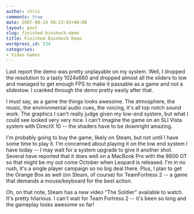 ```yaml
---
author: chris
comments: true
date: 2007-08-24 04:23:03+00:00
layout: post
slug: finished-bioshock-demo
title: Finished Bioshock Demo
wordpress_id: 534
categories:
- Video Games
---
```


Last report the demo was pretty unplayable on my system. Well, I dropped the resolution to a tasty 1024x680 and dropped almost all the sliders to low and managed to get enough FPS to make it passable as a game and not a slideslow. I cranked through the demo pretty easily after that. 

I must say, as a game the things looks awesome. The atmosphere, the music, the environmental audio cues, the voicing, it's all top notch sound work. The graphics I can't really judge given my low-end system, but what I could see looked very very nice. I can't imagine the game on an SLI Vista system with DirectX 10 -- the shaders have to be downright amazing.

I'm probably going to buy the game, likely on Steam, but not until I have some time to play it. I'm concerned about playing it on the low end system I have today -- I may wait for a system upgrade to give it another shot. Several have reported that it does well on a MacBook Pro with the 8600 GT so that might be my out come October when Leopard is released. I'm in no rush, it's a single player campaign so no big deal there. Plus, I plan to get the Orange Box as well (on Steam, of course) for TeamFortress 2 -- a game that demands a mouse/keyboard for the best action. 

Oh, on that note, Steam has a new video "The Soldier" available to watch. It's pretty hilarious. I can't wait for Team Fortress 2 -- it's been so long and the gameplay looks awesome so far!
